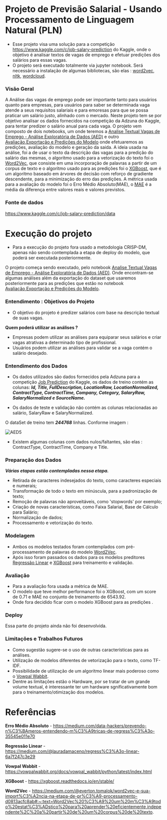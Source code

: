 # Projeto de Previsão Salarial - Usando Processamento de Linguagem Natural (PLN)

* Esse projeto visa uma solução para a competição https://www.kaggle.com/c/job-salary-prediction do Kaggle, onde o objetivo é analisar textos de vagas de emprego e efetuar predições dos salários para essas vagas.
* O projeto será executado totalmente via jupyter notebook. Será necessário a instalação de algumas bibliotecas, são elas :
[word2vec](https://radimrehurek.com/gensim/auto_examples/tutorials/run_word2vec.html), [nltk](https://www.nltk.org/), [wordcloud](http://amueller.github.io/word_cloud/).  

### Visão Geral
A Análise das vagas de emprego pode ser importante tanto para usuários quanto para empresas, para usuários para saber se determinada vaga atende a seus requisitos salariais e para emoresas para que se possa praticar um salário justo, alinhado com o mercado. Neste projeto tem se por objetivo analisar os dados fornecidos na competição da Adzuna do Kaggle, para tentar predizer o salário anual para cada vaga.
O projeto vem composto de dois notebooks, um onde teremos a [Analise Textual Vagas de Emprego - Análise Exploratória de Dados (AED)](/PredictSalary_RegressionProblemExample_AED.ipynb) e outro [Avaliação,Exportação e Predições do Modelo](/PredictSalary_RegressionProblemExample_Training_Evaluating_Models.ipynb) onde efetuaremos as predições, avaliação do modelo e geração da saida.
A ideia usada na análise, foi a de usar o texto da descrição das vagas para a predição do salário das mesmas, o algoritmo usado para a vetorização do texto foi o [Word2Vec](https://medium.com/@everton.tomalok/word2vec-e-sua-import%C3%A2ncia-na-etapa-de-pr%C3%A9-processamento-d0813acfc8ab#:~:text=Word2Vec%20%C3%A9%20um%20m%C3%A9todo%20estat%C3%ADstico%20para%20aprender%20eficientemente,independente%2C%20a%20partir%20de%20um%20corpus%20de%20texto.), que consiste em uma incorporação de palavras a partir de um corpus de texto e o algoritmo usado para as predições foi o [XGBoost](https://xgboost.readthedocs.io/en/stable/), que é um algoritmo baseado em árvores de decisão com reforço de gradiente descendente, para a minimização do erro das predições.
A métrica usada para a avaliação do modelo foi o Erro Médio Absoluto(MAE), o [MAE](https://medium.com/data-hackers/prevendo-n%C3%BAmeros-entendendo-m%C3%A9tricas-de-regress%C3%A3o-35545e011e70) é a média da diferença entre valores reais e valores previstos.

### Fonte de dados

https://www.kaggle.com/c/job-salary-prediction/data

# Execução do projeto

* Para a execução do projeto fora usado a metodologia CRISP-DM, apenas não sendo contemplada a etapa de deploy do modelo, que poderá ser executada posteriormente.

O projeto começa sendo executado, pelo notebook [Analise Textual Vagas de Emprego - Análise Exploratória de Dados (AED)](/PredictSalary_RegressionProblemExample_AED.ipynb). Onde encontram-se algumas análises além da exportação do dataset que usaremos posteriormente para as predições que estão no notebook [Avaliação,Exportação e Predições do Modelo](/PredictSalary_RegressionProblemExample_Training_Evaluating_Models.ipynb).

### Entendimento : Objetivos do Projeto 

* O objetivo do projeto é predizer salários com base na descrição textual de suas vagas.

**Quem poderá utilizar as análises ?**
* Empresas podem utilizar as análises para equiparar seus salários e criar vagas atrativas a determinado tipo de profissional.
* Usuários podem utilizar as análises para validar se a vaga contém o salário desejado.

### Entendimento dos Dados

* Os dados utilizados são dados fornecidos pela Adzuna para a competição [Job Prediction](https://www.kaggle.com/c/job-salary-prediction) do Kaggle, os dados de treino contém as colunas:
***Id, Title, FullDescription, LocationRaw, LocationNormalized, ContractType, ContractTime, Company, Category, SalaryRaw, SalaryNormalized e SourceName.***

* Os dados de teste e validação não contém as colunas relacionadas ao salário, SalaryRaw e SalaryNormalized.

O dataSet de treino tem ***244768*** linhas. Conforme imagem : 

![AED5](https://user-images.githubusercontent.com/61605612/148666686-c971e04d-bdc4-423e-b8b8-1bef1e2e27b8.jpg)
* Existem algumas colunas com dados nulos/faltantes, são elas : ContractType, ContractTime, Company e Title.

### Preparação dos Dados

***Várias etapas estão contempladas nessa etapa.***

* Retirada de caracteres indesejados do texto, como caracteres especiais e numerais;
* Transformação de todo o texto em minúscula, para a padronização de texto;
* Remoção de palavras não aproveitáveis, como 'stopwords' por exemplo; 
* Criação de novas características, como Faixa Salarial, Base de Cálculo para Salário;
* Normalização de dados;
* Processamento e vetorização do texto. 

### Modelagem

* Ambos os modelos testados foram contemplados com pré-processamento de palavras do modelo [Word2Vec](https://medium.com/@everton.tomalok/word2vec-e-sua-import%C3%A2ncia-na-etapa-de-pr%C3%A9-processamento-d0813acfc8ab#:~:text=Word2Vec%20%C3%A9%20um%20m%C3%A9todo%20estat%C3%ADstico%20para%20aprender%20eficientemente,independente%2C%20a%20partir%20de%20um%20corpus%20de%20texto.).
*  Após isso foram passados os dados para os modelos preditores [Regressão Linear](https://medium.com/@lauradamaceno/regress%C3%A3o-linear-6a7f247c3e29) e [XGBoost](https://xgboost.readthedocs.io/en/stable/) para treinamento e validação.

### Avaliação

* Para a avaliação fora usada a métrica de MAE. 
* O modelo que teve melhor performance foi o XGBoost, com um score de 0.71 e MAE no conjunto de treinamento de 6543.92.
* Onde fora decidido ficar com o modelo XGBoost para as predições .

### Deploy

Essa parte do projeto ainda não foi desenvolvida.

### Limitações e Trabalhos Futuros

* Como sugestão sugere-se o uso de outras características para as análises. 
* Utilização de modelos diferentes de vetorização para o texto, como TF-IDF. 
* Possibilidade de utilização de um algoritmo linear mais poderoso como o [Vowpal Wabbit](https://vowpalwabbit.org/docs/vowpal_wabbit/python/latest/index.html). 
* Dentre as limitações estão o Hardware, por se tratar de um grande volume textual, é interessante ter um hardware sgnificativamente bom para o treinamento/otimização dos modelos.


# Referências 

**Erro Médio Absoluto** - https://medium.com/data-hackers/prevendo-n%C3%BAmeros-entendendo-m%C3%A9tricas-de-regress%C3%A3o-35545e011e70

**Regressão Linear** - https://medium.com/@lauradamaceno/regress%C3%A3o-linear-6a7f247c3e29

**Vowpal Wabbit** - https://vowpalwabbit.org/docs/vowpal_wabbit/python/latest/index.html

**XGBoost** - https://xgboost.readthedocs.io/en/stable/

**Word2Vec** - https://medium.com/@everton.tomalok/word2vec-e-sua-import%C3%A2ncia-na-etapa-de-pr%C3%A9-processamento-d0813acfc8ab#:~:text=Word2Vec%20%C3%A9%20um%20m%C3%A9todo%20estat%C3%ADstico%20para%20aprender%20eficientemente,independente%2C%20a%20partir%20de%20um%20corpus%20de%20texto.


